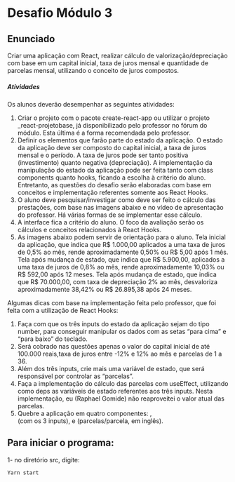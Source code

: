 # Desafio Módulo 3 #

## Enunciado

Criar uma aplicação com React, realizar cálculo de valorização/depreciação com base em um capital inicial, taxa de juros mensal e quantidade de parcelas mensal, utilizando o conceito de juros compostos.

##### Atividades

Os alunos deverão desempenhar as seguintes atividades:

1. Criar o projeto com o pacote create-react-app ou utilizar o projeto _react-projetobase, já disponibilizado pelo professor no fórum do módulo. Esta última é a forma recomendada pelo professor.
2. Definir os elementos que farão parte do estado da aplicação. O estado da
aplicação deve ser composto do capital inicial, a taxa de juros mensal e o
período. A taxa de juros pode ser tanto positiva (investimento) quanto negativa (depreciação). A implementação da manipulação do estado da aplicação pode ser feita tanto com class components quanto hooks, ficando a escolha à critério do aluno. Entretanto, as questões do desafio serão elaboradas com base em conceitos e implementação referentes somente aos React Hooks.
3. O aluno deve pesquisar/investigar como deve ser feito o cálculo das prestações, com base nas imagens abaixo e no vídeo de apresentação do professor. Há várias formas de se implementar esse cálculo.
4. A interface fica a critério do aluno. O foco da avaliação serão os cálculos e conceitos relacionados à React Hooks.
5. As imagens abaixo podem servir de orientação para o aluno.
Tela inicial da aplicação, que indica que R$ 1.000,00 aplicados a uma taxa de juros de 0,5% ao mês, rende aproximadamente 0,50% ou R$ 5,00 após 1 mês.
Tela após mudança de estado, que indica que R$ 5.900,00, aplicados a uma taxa de juros de 0,8% ao mês, rende aproximadamente 10,03% ou R$ 592,00 após 12 meses. Tela após mudança de estado, que indica que R$ 70.000,00, com taxa de depreciação 2% ao mês, desvaloriza aproximadamente 38,42% ou R$ 26.895,38 após 24 meses. 

Algumas dicas com base na implementação feita pelo professor, que foi feita com a utilização de React Hooks:

1. Faça com que os três inputs do estado da aplicação sejam do tipo number, para conseguir manipular os dados com as setas “para cima” e “para baixo” do teclado.
2. Será cobrado nas questões apenas o valor do capital inicial de até 100.000 reais,taxa de juros entre -12% e 12% ao mês e parcelas de 1 a 36.
3. Além dos três inputs, crie mais uma variável de estado, que será responsável por controlar as “parcelas”.
4. Faça a implementação do cálculo das parcelas com useEffect, utilizando como deps as variáveis de estado referentes aos três inputs. Nesta implementação, eu (Raphael Gomide) não reaproveitei o valor atual das parcelas.
5. Quebre a aplicação em quatro componentes: <App />, <Form /> (com os 3 inputs),
<Installments /> e <Installment /> (parcelas/parcela, em inglês).


## Para iniciar o programa:

1- no diretório src, digite:

    Yarn start

